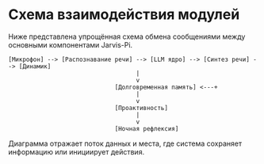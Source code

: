 # Схема взаимодействия модулей

Ниже представлена упрощённая схема обмена сообщениями между основными компонентами Jarvis-Pi.

```
[Микрофон] --> [Распознавание речи] --> [LLM ядро] --> [Синтез речи] --> [Динамик]
                                    |                     
                                    v                     
                              [Долговременная память] <---+
                                    |
                                    v
                              [Проактивность]
                                    |
                                    v
                              [Ночная рефлексия]
```

Диаграмма отражает поток данных и места, где система сохраняет информацию или инициирует действия.

